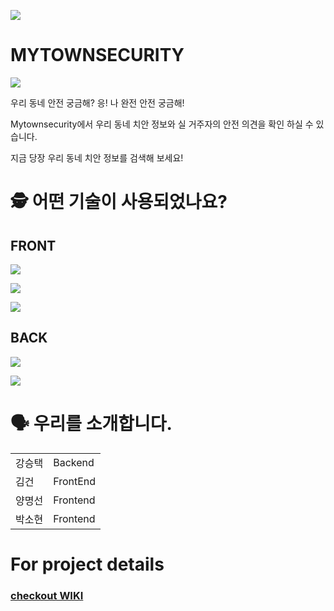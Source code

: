 ![](https://img.shields.io/badge/PROJECT-MYTOWNSECURITY-blue?style=for-the-badge) 
# MYTOWNSECURITY
![](https://ifh.cc/g/MTsKA5.png)

우리 동네 안전 궁금해?
응! 나 완전 안전 궁금해!

Mytownsecurity에서 우리 동네 치안 정보와 실 거주자의
안전 의견을 확인 하실 수 있습니다.

지금 당장 우리 동네 치안 정보를 검색해 보세요!

# 🕵 어떤 기술이 사용되었나요? 
## FRONT
![](https://img.shields.io/badge/FRONT-JAVASCRIPT-yellow?style=for-the-badge&logo=javascript) 

![](https://img.shields.io/badge/FRONT-REACT-blue?style=for-the-badge&logo=react) 

![](https://img.shields.io/badge/FRONT-apollo-purple?style=for-the-badge&logo=GraphQL) 

## BACK
![](https://img.shields.io/badge/BACK-NODE-green?style=for-the-badge&logo=node.js) 

![](https://img.shields.io/badge/BACK-GraphQL-black?style=for-the-badge&logo=GraphQL) 


# 🗣️ 우리를 소개합니다.
<table>
  <tr>
    <td style="cursor:pointer;" onClick = "location.href='http://ihouse.so.vc'">강승택</td>
    <td>Backend</td>
  </tr>
  <tr>
    <td>김건</td>
    <td>FrontEnd</td>
  </tr>
  <tr>
    <td>양명선</td>
    <td>Frontend</td>
  </tr>
  <tr>
    <td>박소현</td>
    <td>Frontend</td>
  </tr>
</table>

# For project details
### [checkout WIKI](https://github.com/codestates/mytownsecurity_client/wiki)
